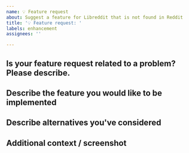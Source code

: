 ```yaml
---
name: 💡 Feature request
about: Suggest a feature for Libreddit that is not found in Reddit
title: '💡 Feature request: '
labels: enhancement
assignees: ''

---
```


## Is your feature request related to a problem? Please describe.
<!--
  A clear and concise description of what the problem is. Ex. I'm always frustrated when [...]
-->

## Describe the feature you would like to be implemented
<!--
  A clear and concise description of what you want to happen.
-->

## Describe alternatives you've considered
<!--
  A clear and concise description of any alternative solutions or features you've considered.
-->

## Additional context / screenshot
<!--
  Add any other context or screenshots about the feature request here.
-->
